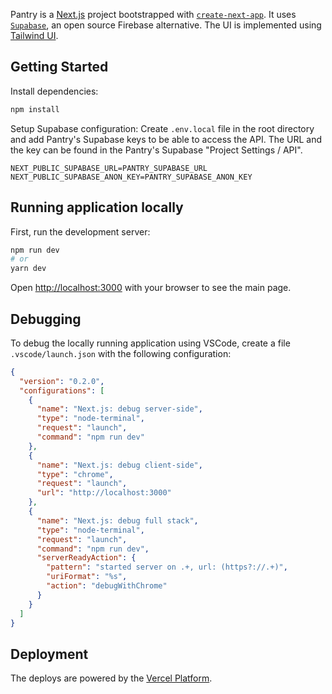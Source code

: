 Pantry is a [Next.js](https://nextjs.org/) project bootstrapped with [`create-next-app`](https://github.com/vercel/next.js/tree/canary/packages/create-next-app). It uses [`Supabase`](https://supabase.com/), an open source Firebase alternative. The UI is implemented using [Tailwind UI](https://tailwindui.com/).

## Getting Started

Install dependencies:

```bash
npm install
```

Setup Supabase configuration:
Create `.env.local` file in the root directory and add Pantry's Supabase keys to be able to access the API. The URL and the key can be found in the Pantry's Supabase "Project Settings / API".

```
NEXT_PUBLIC_SUPABASE_URL=PANTRY_SUPABASE_URL
NEXT_PUBLIC_SUPABASE_ANON_KEY=PANTRY_SUPABASE_ANON_KEY
```

## Running application locally

First, run the development server:

```bash
npm run dev
# or
yarn dev
```

Open [http://localhost:3000](http://localhost:3000) with your browser to see the main page.


## Debugging

To debug the locally running application using VSCode, create a file `.vscode/launch.json` with the following configuration:

```json
{
  "version": "0.2.0",
  "configurations": [
    {
      "name": "Next.js: debug server-side",
      "type": "node-terminal",
      "request": "launch",
      "command": "npm run dev"
    },
    {
      "name": "Next.js: debug client-side",
      "type": "chrome",
      "request": "launch",
      "url": "http://localhost:3000"
    },
    {
      "name": "Next.js: debug full stack",
      "type": "node-terminal",
      "request": "launch",
      "command": "npm run dev",
      "serverReadyAction": {
        "pattern": "started server on .+, url: (https?://.+)",
        "uriFormat": "%s",
        "action": "debugWithChrome"
      }
    }
  ]
}
```


## Deployment

The deploys are powered by the [Vercel Platform](https://vercel.com/new?utm_medium=default-template&filter=next.js&utm_source=create-next-app&utm_campaign=create-next-app-readme).
